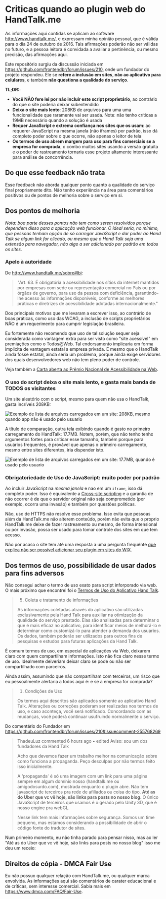 # Criticas quando ao plugin web do HandTalk.me
As informações aqui contidas se aplicam ao software http://www.handtalk.me/, e
expressam minha opinião pessoal, que é válida para o dia 24 de outubro de 2016.
Tais afirmações poderão não ser válidas no futuro, e a pessoa leitora é
convidada a avaliar a pertinência, ou mesmo precisão, das afirmações aqui.

Este repositório surgiu da discussão iniciada em https://github.com/frontendbr/forum/issues/210,
onde um fundador do projeto respondeu. Ele se **refere a inclusão em sites, não
ao aplicativo para celulares**, e também **não questiona a qualidade do serviço**.

**TL;DR:**:

- **Você NÃO fere lei por não incluir este script proprietário**, ao contrário
do que o site poderia deixar subentendido
- **Deixa o site mais lento**: 208KB de arquivos para uma uma funcionalidade que
raramente vai ser usada. Note: não tenho críticas a 19MB necessário quando a solução
é usada
- **Requer JavaScript e extrema confiança nos sites que os usam**: ao requerer
JavaScript na mesma janela (não iframes) por padrão, isso dá completo poder sobre
o que ocorre, não apenas o leitor de tela
- **Os termos de uso abrem margem para uso para fins comerciais se a empresa for
comprada**, o combo muitos sites usando a versão gratuita e o poder de
rastreamento tornaria esse projeto altamente interessante para análise de
concorrência.


## Do que esse feedback não trata
Esse feedback não aborda qualquer ponto quanto a qualidade do serviço final
propriamente dito. Não tenho experiência na área para comentários positivos
ou de pontos de melhoria sobre o serviço em si.

## Dos pontos de melhoria

_Nota: boa parte desses pontos não tem como serem resolvidos porque dependem
disso para a aplicação web funcionar. O ideal seria, no mínimo, que pessoas
tenham opção de só carregar JavaScript e dar poder ao Hand Talk se algum
link for clicado, ou mesmo que o Hand Talk seja uma extensão para navegador,
não algo a ser adicionado por padrão em todos os sites._

### Apelo à autoridade

De http://www.handtalk.me/sobre#lbi:

> "Art. 63. É obrigatória a acessibilidade nos sítios da internet  mantidos por empresas com sede ou representação comercial no País ou por órgãos de governo, para uso da pessoa com deficiência, garantindo-lhe acesso às informações disponíveis, conforme as melhores práticas e diretrizes de acessibilidade adotadas internacionalmente."

Dos principais motivos que me levaram a escrever isso, ao contrário de boas
práticas, como uso das WCAG, a inclusão de scripts proprietários NÃO é um
requerimento para cumprir legislação brasileira.

Eu fortemente não recomendo que uso de tal solução sequer seja considerada como
vantagem extra para ser visto como "site acessível" em premiações como
o Todos@Web. Tal endorsamento implicaria em forma implicita de vantagem
estatal a empresa privada. E mesmo que o HandTalk ainda fosse estatal, ainda
seria um problema, porque ainda exige servidores dos quais desenvolvedores web
não tem pleno poder de controle.

Veja também a [Carta aberta ao Prêmio Nacional de Acessibilidade na Web](https://github.com/fititnt/carta-aberta-premio-nacional-acessibilidade-na-web).

### O uso do script deixa o site mais lento, e gasta mais banda de TODOS os visitantes

Um site aleatório com o script, mesmo para quem não usa o HandTalk, gasta incríveis
208KB:

![Exemplo de lista de arquivos carregados em um site: 208KB, mesmo quando app não é usado pelo usuario](arquivos-carregados-por-padrao-sempre.png)

A título de comparação, outra tela exibindo quando é gasto no primeiro
carregamento do HandTalk: 17.7MB. Notem, porém, que não tenho tenho argumentos
fortes para críticar esse tamanho, também porque para usuários frequentes, é
provável que apenas o primeiro carregamento, mesmo entre sites diferentes, iria
dispender isto.

![Exemplo de lista de arquivos carregados em um site: 17.7MB, quando é usado pelo usuario](arquivos-carregados-quando-ativado.png)

### Obrigatoriedade de Uso de JavaScript: muito poder por padrão
Ao incluir JavaScript na _mesma janela_ e nao em um `iframe`, isso dá completo
poder. Isso é equivalente a [Cross-site scripting](https://pt.wikipedia.org/wiki/Cross-site_scripting)
e a garantia de não ocorrer é de que o servidor original não seja comprometido
(por exemplo, ocorra uma invasão) e também por questões políticas.

Não, uso de HTTPS não resolve esse problema. Isso evita que pessoas além da
HandTalk.me não alterem conteúdo, porém não evita que o proprio HandTalk.me
deixe de fazer rastreamento ou mesmo, de forma intensional ou por invasão,
possa ser usado para tomar controle dos sites em que tem acesso.

Não por acaso o site tem até uma resposta a uma pergunta frequênte [que explica
não ser possível adicionar seu plugin em sites do WIX](http://suporte.handtalk.me/hc/pt-br/articles/218408658-Meu-site-foi-feito-na-plataforma-WIX-Posso-colocar-o-Hand-Talk-nele-).


## Dos termos de uso, possibilidade de usar dados para fins adversos

Não consegui achar o termo de uso exato para script inforporado via web. O mais
próximo que encontrei foi o [Termos de Uso do Aplicativo Hand Talk](http://suporte.handtalk.me/hc/pt-br/articles/218403418-Termos-de-Uso-do-Aplicativo-Hand-Talk).

> 5. Coleta e tratamento de informações
> 
> As informações coletadas através do aplicativo são utilizadas exclusivamente pela Hand Talk para auxiliar na otimização da qualidade do serviço prestado. Elas são analisadas para determinar o que é mais eficaz no aplicativo, para identificar meios de melhorá-lo e determinar como customizá-lo para atender a demanda dos usuários. Os dados, também poderão ser utilizados para outros fins de pesquisas e estudos para futuras aplicações da Hand Talk.

É comum termos de uso, em especial de aplicações via Web, deixarem claro com
quem compartilham informações. Isto não fica claro nesse termo de uso.
Idealmente deiveriam deixar claro se pode ou não ser compartilhado com parceiros.

Ainda assim, assumindo que não compartilham com terceiros, um risco que eu
pessoalmente alertaria a todos aqui é: e se a empresa for comprada?

> 1. Condições de Uso
> 
> Os termos aqui descritos são aplicados somente ao aplicativo Hand Talk.
Alterações ou correções poderam ser realizadas nos termos de uso, e caso aconteça, você será notificado. Concordando com as mudanças, você poderá continuar usufruindo normalmente o serviço.

Do comentário do Fundador em https://github.com/frontendbr/forum/issues/210#issuecomment-255768269

> ThadeuLuz commented 6 hours ago • edited
> Aviso: sou um dos fundadores da Hand Talk
> 
> Acho que devemos fazer um trabalho melhor na comunicação sobre como funciona a propaganda. Peço desculpas por não termos feito isso inicialmente.
> 
> A 'propaganda' é só uma imagem com um link para uma página sempre em algum domínio nosso (handtalk.me ou amigodosurdo.com), mostrada enquanto o plugin abre. Não tem javascript de terceiros pra rede de afiliados ou coisa do tipo. **Até as do Uber que vc vê hoje, são links para posts no nosso blog**. O único JavaScript de terceiros que usamos é o gerado pelo Unity 3D, que é nosso engine pra webGL.
> 
> Nesse link tem mais informações sobre segurança. Somos um time pequeno, mas estamos considerando a possibilidade de abrir o código fonte do tradutor de sites.

Num primeiro momento, eu não tinha parado para pensar nisso, mas ao ler "Até as
do Uber que vc vê hoje, são links para posts no nosso blog" isso me deu um
receio:

## Direitos de cópia - DMCA Fair Use

Eu não possuo qualquer relação com HandTalk.me, ou qualquer marca envolvida. As
informações aqui são comentários de carater educacional e de críticas, sem
interesse comercial. Sabia mais em https://www.dmca.com/FAQ/Fair-Use.